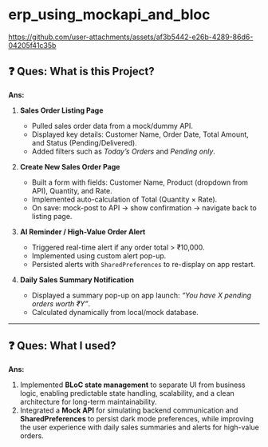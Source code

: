 # erp_using_mockapi_and_bloc

https://github.com/user-attachments/assets/af3b5442-e26b-4289-86d6-04205f41c35b

## ❓ Ques: What is this Project?

**Ans:**

1. **Sales Order Listing Page**  
   - Pulled sales order data from a mock/dummy API.  
   - Displayed key details: Customer Name, Order Date, Total Amount, and Status (Pending/Delivered).  
   - Added filters such as *Today’s Orders* and *Pending only*.  

2. **Create New Sales Order Page**  
   - Built a form with fields: Customer Name, Product (dropdown from API), Quantity, and Rate.  
   - Implemented auto-calculation of Total (Quantity × Rate).  
   - On save: mock-post to API → show confirmation → navigate back to listing page.  

3. **AI Reminder / High-Value Order Alert**  
   - Triggered real-time alert if any order total > ₹10,000.  
   - Implemented using custom alert pop-up.  
   - Persisted alerts with `SharedPreferences` to re-display on app restart.  

4. **Daily Sales Summary Notification**  
   - Displayed a summary pop-up on app launch: *“You have X pending orders worth ₹Y”*.  
   - Calculated dynamically from local/mock database.  

---

## ❓ Ques: What I used?

**Ans:**

1. Implemented **BLoC state management** to separate UI from business logic, enabling predictable state handling, scalability, and a clean architecture for long-term maintainability.  
2. Integrated a **Mock API** for simulating backend communication and **SharedPreferences** to persist dark mode preferences, while improving the user experience with daily sales summaries and alerts for high-value orders.  

